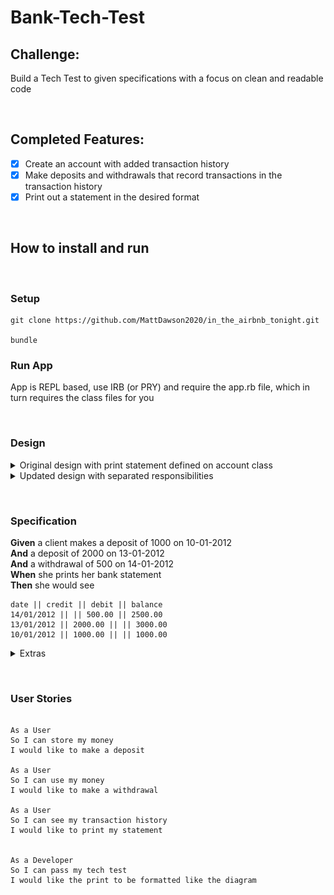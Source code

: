 Bank-Tech-Test
=================
Challenge:
 -------
Build a Tech Test to given specifications with a focus on clean and readable code



<p>&nbsp;</p>

 Completed Features:
 -------
 - [x] Create an account with added transaction history
 - [x] Make deposits and withdrawals that record transactions in the transaction history
 - [x] Print out a statement in the desired format
<p>&nbsp;</p>

## How to install and run
<p>&nbsp;</p>

### Setup
```
git clone https://github.com/MattDawson2020/in_the_airbnb_tonight.git

bundle
```
### Run App
App is REPL based, use IRB (or PRY) and require the app.rb file, which in turn requires the class files for you
<p>&nbsp;</p>


### Design

<details>
<summary>Original design with print statement defined on account class</summary>
<br>
<img src="images/Screenshot 2021-06-01 at 11.32.07.png">
</details>

<details>
<summary>Updated design with separated responsibilities</summary>
<br>
<img src="images/diagram (1).svg">
</details>

<p>&nbsp;</p>

### Specification

**Given** a client makes a deposit of 1000 on 10-01-2012  
**And** a deposit of 2000 on 13-01-2012  
**And** a withdrawal of 500 on 14-01-2012  
**When** she prints her bank statement  
**Then** she would see

```
date || credit || debit || balance
14/01/2012 || || 500.00 || 2500.00
13/01/2012 || 2000.00 || || 3000.00
10/01/2012 || 1000.00 || || 1000.00
```


<details>
<summary>Extras </summary>
<br>
<ul>
I kept it close to the specification, but made small additions where easy and appropriate:
<li>Users cannot deposit/ withdraw anything but numeric values</li>
<li>Users cannot withdraw more than they have as no overdraft was specified</li>
<li>Separated printing a statement to it's own class even though it is simpler as a feature on the account, to adhere to SRP</li>
</ul>
</details>
<p>&nbsp;</p>

### User Stories
```

As a User
So I can store my money
I would like to make a deposit

As a User
So I can use my money
I would like to make a withdrawal

As a User
So I can see my transaction history
I would like to print my statement


As a Developer
So I can pass my tech test
I would like the print to be formatted like the diagram

```
<p>&nbsp;</p>
